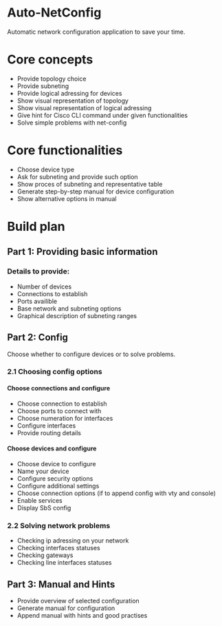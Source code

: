 # Auto-NetConfig
Automatic network configuration application to save your time.

# Core concepts

- Provide topology choice
- Provide subneting 
- Provide logical adressing for devices
- Show visual representation of topology
- Show visual representation of logical adressing
- Give hint for Cisco CLI command under given functionalities
- Solve simple problems with net-config

# Core functionalities

- Choose device type
- Ask for subneting and provide such option
- Show proces of subneting and representative table
- Generate step-by-step manual for device configuration
- Show alternative options in manual


# Build plan

## Part 1: Providing basic information

### Details to provide:
- Number of devices
- Connections to establish
- Ports availible
- Base network and subneting options
- Graphical description of subneting ranges

## Part 2: Config

Choose whether to configure devices or to solve problems.

### 2.1 Choosing config options

#### Choose connections and configure

- Choose connection to establish
- Choose ports to connect with
- Choose numeration for interfaces
- Configure interfaces
- Provide routing details

#### Choose devices and configure

- Choose device to configure
- Name your device
- Configure security options
- Configure additional settings
- Choose connection options (if to append config with vty and console)
- Enable services
- Display SbS config

### 2.2 Solving network problems

- Checking ip adressing on your network
- Checking interfaces statuses
- Checking gateways
- Checking line interfaces statuses

## Part 3: Manual and Hints

- Provide overview of selected configuration
- Generate manual for configuration
- Append manual with hints and good practises
